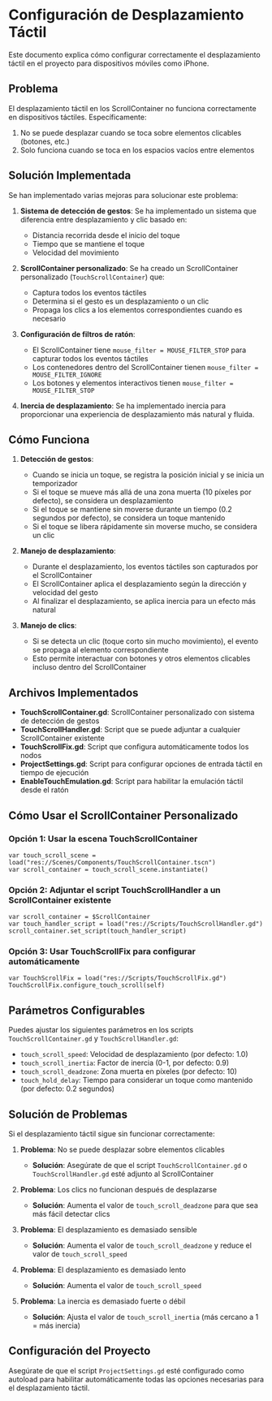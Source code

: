 # Configuración de Desplazamiento Táctil

Este documento explica cómo configurar correctamente el desplazamiento táctil en el proyecto para dispositivos móviles como iPhone.

## Problema

El desplazamiento táctil en los ScrollContainer no funciona correctamente en dispositivos táctiles. Específicamente:
1. No se puede desplazar cuando se toca sobre elementos clicables (botones, etc.)
2. Solo funciona cuando se toca en los espacios vacíos entre elementos

## Solución Implementada

Se han implementado varias mejoras para solucionar este problema:

1. **Sistema de detección de gestos**: Se ha implementado un sistema que diferencia entre desplazamiento y clic basado en:
   - Distancia recorrida desde el inicio del toque
   - Tiempo que se mantiene el toque
   - Velocidad del movimiento

2. **ScrollContainer personalizado**: Se ha creado un ScrollContainer personalizado (`TouchScrollContainer`) que:
   - Captura todos los eventos táctiles
   - Determina si el gesto es un desplazamiento o un clic
   - Propaga los clics a los elementos correspondientes cuando es necesario

3. **Configuración de filtros de ratón**: 
   - El ScrollContainer tiene `mouse_filter = MOUSE_FILTER_STOP` para capturar todos los eventos táctiles
   - Los contenedores dentro del ScrollContainer tienen `mouse_filter = MOUSE_FILTER_IGNORE`
   - Los botones y elementos interactivos tienen `mouse_filter = MOUSE_FILTER_STOP`

4. **Inercia de desplazamiento**: Se ha implementado inercia para proporcionar una experiencia de desplazamiento más natural y fluida.

## Cómo Funciona

1. **Detección de gestos**:
   - Cuando se inicia un toque, se registra la posición inicial y se inicia un temporizador
   - Si el toque se mueve más allá de una zona muerta (10 píxeles por defecto), se considera un desplazamiento
   - Si el toque se mantiene sin moverse durante un tiempo (0.2 segundos por defecto), se considera un toque mantenido
   - Si el toque se libera rápidamente sin moverse mucho, se considera un clic

2. **Manejo de desplazamiento**:
   - Durante el desplazamiento, los eventos táctiles son capturados por el ScrollContainer
   - El ScrollContainer aplica el desplazamiento según la dirección y velocidad del gesto
   - Al finalizar el desplazamiento, se aplica inercia para un efecto más natural

3. **Manejo de clics**:
   - Si se detecta un clic (toque corto sin mucho movimiento), el evento se propaga al elemento correspondiente
   - Esto permite interactuar con botones y otros elementos clicables incluso dentro del ScrollContainer

## Archivos Implementados

- **TouchScrollContainer.gd**: ScrollContainer personalizado con sistema de detección de gestos
- **TouchScrollHandler.gd**: Script que se puede adjuntar a cualquier ScrollContainer existente
- **TouchScrollFix.gd**: Script que configura automáticamente todos los nodos
- **ProjectSettings.gd**: Script para configurar opciones de entrada táctil en tiempo de ejecución
- **EnableTouchEmulation.gd**: Script para habilitar la emulación táctil desde el ratón

## Cómo Usar el ScrollContainer Personalizado

### Opción 1: Usar la escena TouchScrollContainer

```gdscript
var touch_scroll_scene = load("res://Scenes/Components/TouchScrollContainer.tscn")
var scroll_container = touch_scroll_scene.instantiate()
```

### Opción 2: Adjuntar el script TouchScrollHandler a un ScrollContainer existente

```gdscript
var scroll_container = $ScrollContainer
var touch_handler_script = load("res://Scripts/TouchScrollHandler.gd")
scroll_container.set_script(touch_handler_script)
```

### Opción 3: Usar TouchScrollFix para configurar automáticamente

```gdscript
var TouchScrollFix = load("res://Scripts/TouchScrollFix.gd")
TouchScrollFix.configure_touch_scroll(self)
```

## Parámetros Configurables

Puedes ajustar los siguientes parámetros en los scripts `TouchScrollContainer.gd` y `TouchScrollHandler.gd`:

- `touch_scroll_speed`: Velocidad de desplazamiento (por defecto: 1.0)
- `touch_scroll_inertia`: Factor de inercia (0-1, por defecto: 0.9)
- `touch_scroll_deadzone`: Zona muerta en píxeles (por defecto: 10)
- `touch_hold_delay`: Tiempo para considerar un toque como mantenido (por defecto: 0.2 segundos)

## Solución de Problemas

Si el desplazamiento táctil sigue sin funcionar correctamente:

1. **Problema**: No se puede desplazar sobre elementos clicables
   - **Solución**: Asegúrate de que el script `TouchScrollContainer.gd` o `TouchScrollHandler.gd` esté adjunto al ScrollContainer

2. **Problema**: Los clics no funcionan después de desplazarse
   - **Solución**: Aumenta el valor de `touch_scroll_deadzone` para que sea más fácil detectar clics

3. **Problema**: El desplazamiento es demasiado sensible
   - **Solución**: Aumenta el valor de `touch_scroll_deadzone` y reduce el valor de `touch_scroll_speed`

4. **Problema**: El desplazamiento es demasiado lento
   - **Solución**: Aumenta el valor de `touch_scroll_speed`

5. **Problema**: La inercia es demasiado fuerte o débil
   - **Solución**: Ajusta el valor de `touch_scroll_inertia` (más cercano a 1 = más inercia)

## Configuración del Proyecto

Asegúrate de que el script `ProjectSettings.gd` esté configurado como autoload para habilitar automáticamente todas las opciones necesarias para el desplazamiento táctil. 
